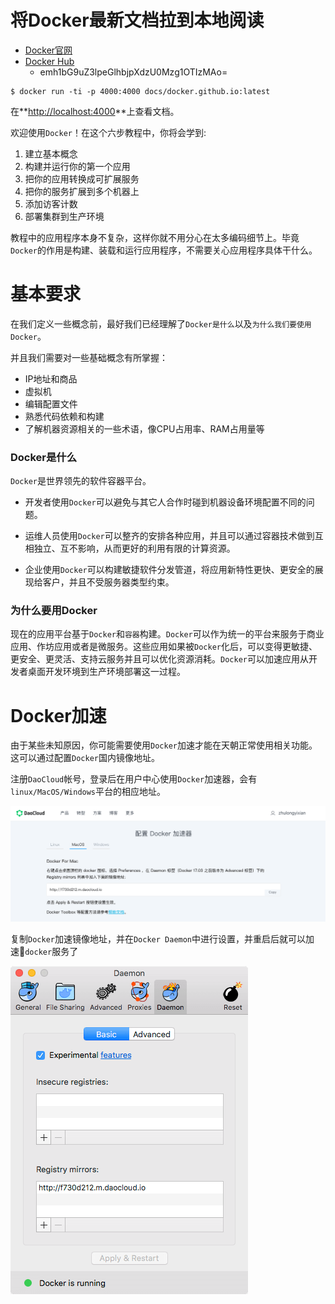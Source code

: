 
# 将Docker最新文档拉到本地阅读

- [Docker官网](https://www.docker.com)
- [Docker Hub](https://hub.docker.com)
	- emh1bG9uZ3lpeGlhbjpXdzU0Mzg1OTIzMAo=

```
$ docker run -ti -p 4000:4000 docs/docker.github.io:latest
```

在**<http://localhost:4000>**上查看文档。


欢迎使用`Docker`！在这个六步教程中，你将会学到:

1. 建立基本概念
2. 构建并运行你的第一个应用
3. 把你的应用转换成可扩展服务
4. 把你的服务扩展到多个机器上
5. 添加访客计数
6. 部署集群到生产环境

教程中的应用程序本身不复杂，这样你就不用分心在太多编码细节上。毕竟`Docker`的作用是构建、装载和运行应用程序，不需要关心应用程序具体干什么。


# 基本要求

在我们定义一些概念前，最好我们已经理解了`Docker是什么`以及`为什么我们要使用Docker`。

并且我们需要对一些基础概念有所掌握：
 
 - IP地址和商品
 - 虚拟机
 - 编辑配置文件
 - 熟悉代码依赖和构建
 - 了解机器资源相关的一些术语，像CPU占用率、RAM占用量等

### Docker是什么

`Docker`是世界领先的软件容器平台。

- 开发者使用`Docker`可以避免与其它人合作时碰到机器设备环境配置不同的问题。

- 运维人员使用`Docker`可以整齐的安排各种应用，并且可以通过容器技术做到互相独立、互不影响，从而更好的利用有限的计算资源。

- 企业使用`Docker`可以构建敏捷软件分发管道，将应用新特性更快、更安全的展现给客户，并且不受服务器类型约束。

### 为什么要用Docker


现在的应用平台基于`Docker`和`容器`构建。`Docker`可以作为统一的平台来服务于商业应用、作坊应用或者是微服务。这些应用如果被`Docker`化后，可以变得更敏捷、更安全、更灵活、支持云服务并且可以优化资源消耗。`Docker`可以加速应用从开发者桌面开发环境到生产环境部署这一过程。


 

# Docker加速

由于某些未知原因，你可能需要使用`Docker`加速才能在天朝正常使用相关功能。这可以通过配置`Docker`国内镜像地址。

注册`DaoCloud`帐号，登录后在用户中心使用`Docker`加速器，会有`linux/MacOS/Windows`平台的相应地址。

![DaoCloud](/docker/image/daocloud.png)


复制`Docker`加速镜像地址，并在`Docker Daemon`中进行设置，并重启后就可以加速`docker`服务了


![Docker Daemon](/docker/image/dockerdaemon.png)

